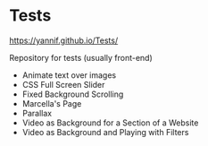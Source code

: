# Tests 
https://yannif.github.io/Tests/

Repository for tests (usually front-end)
- Animate text over images
- CSS Full Screen Slider
- Fixed Background Scrolling
- Marcella's Page
- Parallax
- Video as Background for a Section of a Website
- Video as Background and Playing with Filters
